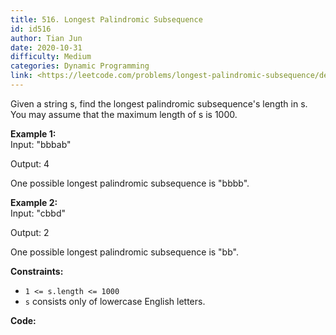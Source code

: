 ```yaml
---
title: 516. Longest Palindromic Subsequence
id: id516
author: Tian Jun
date: 2020-10-31
difficulty: Medium
categories: Dynamic Programming
link: <https://leetcode.com/problems/longest-palindromic-subsequence/description/>
---
```


Given a string s, find the longest palindromic subsequence's length in s. You
may assume that the maximum length of s is 1000.

**Example 1:**  
Input:
            "bbbab"    

Output:
            4    

One possible longest palindromic subsequence is "bbbb".



**Example 2:**  
Input:
            "cbbd"    

Output:
            2    

One possible longest palindromic subsequence is "bb".



**Constraints:**

  * `1 <= s.length <= 1000`
  * `s` consists only of lowercase English letters.


**Code:**
